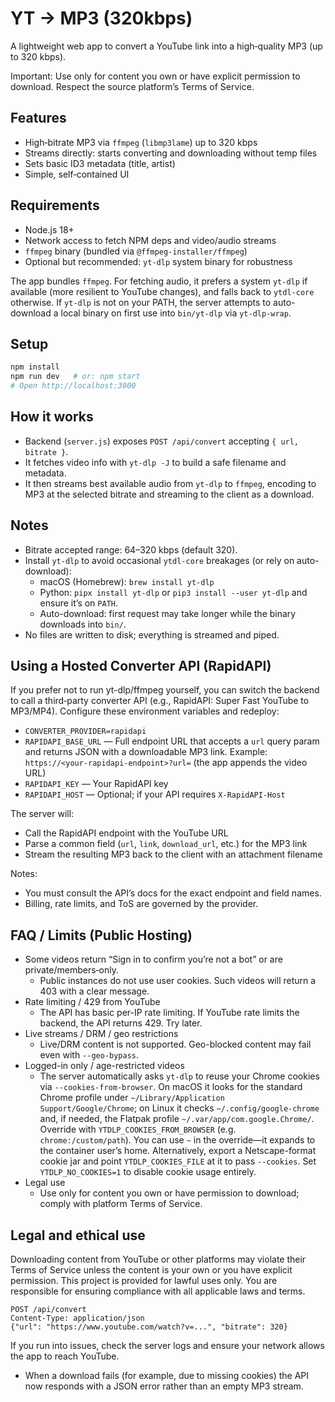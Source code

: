 # YT → MP3 (320kbps)

A lightweight web app to convert a YouTube link into a high‑quality MP3 (up to 320 kbps).

Important: Use only for content you own or have explicit permission to download. Respect the source platform’s Terms of Service.

## Features

- High‑bitrate MP3 via `ffmpeg` (`libmp3lame`) up to 320 kbps
- Streams directly: starts converting and downloading without temp files
- Sets basic ID3 metadata (title, artist)
- Simple, self‑contained UI

## Requirements

- Node.js 18+
- Network access to fetch NPM deps and video/audio streams
- `ffmpeg` binary (bundled via `@ffmpeg-installer/ffmpeg`)
- Optional but recommended: `yt-dlp` system binary for robustness

The app bundles `ffmpeg`. For fetching audio, it prefers a system `yt-dlp` if available (more resilient to YouTube changes), and falls back to `ytdl-core` otherwise. If `yt-dlp` is not on your PATH, the server attempts to auto-download a local binary on first use into `bin/yt-dlp` via `yt-dlp-wrap`.

## Setup

```bash
npm install
npm run dev   # or: npm start
# Open http://localhost:3000
```

## How it works

- Backend (`server.js`) exposes `POST /api/convert` accepting `{ url, bitrate }`.
- It fetches video info with `yt-dlp -J` to build a safe filename and metadata.
- It then streams best available audio from `yt-dlp` to `ffmpeg`, encoding to MP3 at the selected bitrate and streaming to the client as a download.

## Notes

- Bitrate accepted range: 64–320 kbps (default 320).
- Install `yt-dlp` to avoid occasional `ytdl-core` breakages (or rely on auto-download):
  - macOS (Homebrew): `brew install yt-dlp`
  - Python: `pipx install yt-dlp` or `pip3 install --user yt-dlp` and ensure it’s on `PATH`.
  - Auto-download: first request may take longer while the binary downloads into `bin/`.
- No files are written to disk; everything is streamed and piped.

## Using a Hosted Converter API (RapidAPI)

If you prefer not to run yt-dlp/ffmpeg yourself, you can switch the backend to call a third‑party converter API (e.g., RapidAPI: Super Fast YouTube to MP3/MP4). Configure these environment variables and redeploy:

- `CONVERTER_PROVIDER=rapidapi`
- `RAPIDAPI_BASE_URL` — Full endpoint URL that accepts a `url` query param and returns JSON with a downloadable MP3 link. Example: `https://<your-rapidapi-endpoint>?url=` (the app appends the video URL)
- `RAPIDAPI_KEY` — Your RapidAPI key
- `RAPIDAPI_HOST` — Optional; if your API requires `X-RapidAPI-Host`

The server will:
- Call the RapidAPI endpoint with the YouTube URL
- Parse a common field (`url`, `link`, `download_url`, etc.) for the MP3 link
- Stream the resulting MP3 back to the client with an attachment filename

Notes:
- You must consult the API’s docs for the exact endpoint and field names.
- Billing, rate limits, and ToS are governed by the provider.

## FAQ / Limits (Public Hosting)

- Some videos return “Sign in to confirm you’re not a bot” or are private/members‑only.
  - Public instances do not use user cookies. Such videos will return a 403 with a clear message.
- Rate limiting / 429 from YouTube
  - The API has basic per-IP rate limiting. If YouTube rate limits the backend, the API returns 429. Try later.
- Live streams / DRM / geo restrictions
  - Live/DRM content is not supported. Geo-blocked content may fail even with `--geo-bypass`.
- Logged-in only / age-restricted videos
  - The server automatically asks `yt-dlp` to reuse your Chrome cookies via `--cookies-from-browser`. On macOS it looks for the standard Chrome profile under `~/Library/Application Support/Google/Chrome`; on Linux it checks `~/.config/google-chrome` and, if needed, the Flatpak profile `~/.var/app/com.google.Chrome/`. Override with `YTDLP_COOKIES_FROM_BROWSER` (e.g. `chrome:/custom/path`). You can use `~` in the override—it expands to the container user’s home. Alternatively, export a Netscape-format cookie jar and point `YTDLP_COOKIES_FILE` at it to pass `--cookies`. Set `YTDLP_NO_COOKIES=1` to disable cookie usage entirely.
- Legal use
  - Use only for content you own or have permission to download; comply with platform Terms of Service.

## Legal and ethical use

Downloading content from YouTube or other platforms may violate their Terms of Service unless the content is your own or you have explicit permission. This project is provided for lawful uses only. You are responsible for ensuring compliance with all applicable laws and terms.

```text
POST /api/convert
Content-Type: application/json
{"url": "https://www.youtube.com/watch?v=...", "bitrate": 320}
```

If you run into issues, check the server logs and ensure your network allows the app to reach YouTube.
- When a download fails (for example, due to missing cookies) the API now responds with a JSON error rather than an empty MP3 stream.
